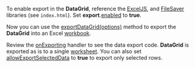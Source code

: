 To enable export in the **DataGrid**, reference the <a href="https://github.com/exceljs/exceljs" target="_blank">ExcelJS</a>, and <a href="https://github.com/eligrey/FileSaver.js/" target="_blank">FileSaver</a> libraries (see `index.html`). Set **export**.[enabled](/Documentation/ApiReference/UI_Widgets/dxDataGrid/Configuration/export/#enabled) to **true**. 

Now you can use the [exportDataGrid(options)](/Documentation/ApiReference/Common/Utils/excelExporter/#exportDataGridoptions) method to export the **DataGrid** into an Excel <a href="https://github.com/exceljs/exceljs#create-a-workbook" target="_blank">workbook</a>. 

Review the [onExporting](/Documentation/ApiReference/UI_Widgets/dxDataGrid/Configuration/#onExporting) handler to see the data export code. **DataGrid** is exported as is to a single <a href="https://github.com/exceljs/exceljs#add-a-worksheet" target="_blank">worksheet</a>. You can also set [allowExportSelectedData](/Documentation/ApiReference/UI_Widgets/dxDataGrid/Configuration/export/#allowExportSelectedData) to **true** to export only selected rows.